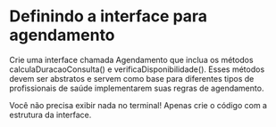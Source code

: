 # Definindo a interface para agendamento

Crie uma interface chamada Agendamento que inclua os métodos calculaDuracaoConsulta() e verificaDisponibilidade(). Esses métodos devem ser abstratos e servem como base para diferentes tipos de profissionais de saúde implementarem suas regras de agendamento.

Você não precisa exibir nada no terminal! Apenas crie o código com a estrutura da interface.